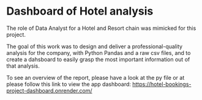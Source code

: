 # Dashboard of Hotel analysis

The role of Data Analyst for a Hotel and Resort chain was mimicked for this project.

The goal of this work was to design and deliver a professional-quality analysis for the company, with Python Pandas and a raw csv files, and to create a dahsboard to easily grasp the most important information out of that analysis.

To see an overview of the report, please have a look at the py file or at please follow this link to view the app dashboard:
https://hotel-bookings-project-dashboard.onrender.com/ 
